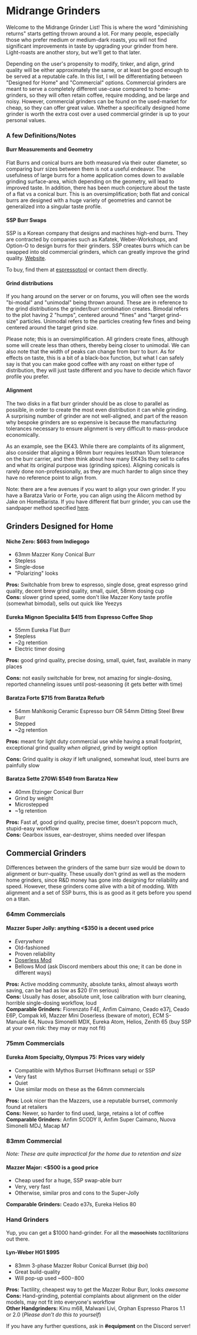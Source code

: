 # Midrange Grinders
Welcome to the Midrange Grinder List! This is where the word "diminishing returns" starts getting thrown around a lot. For many people, especially those who prefer medium or medium-dark roasts, you will not find significant improvements in taste by upgrading your grinder from here. Light-roasts are another story, but we'll get to that later.

Depending on the user's propensity to modify, tinker, and align, grind quality will be either approximately the same, or at least be good enough to be served at a reputable  cafe. In this list, I will be differentiating between "Designed for Home" and "Commercial" options. Commercial grinders are meant to serve a completely different use-case compared to home-grinders, so they will often retain coffee, require modding, and be large and noisy. However, commercial grinders can be found on the used-market for cheap, so they can offer great value. Whether a specifically designed home grinder is worth the extra cost over a used commercial grinder is up to your personal values.

### A few Definitions/Notes

#### Burr Measurements and Geometry
Flat Burrs and conical burrs are both measured via their outer diameter, so comparing burr sizes between them is not a useful endeavor. The usefulness of large burrs for a home application comes down to available grinding surface-area, which depending on the geometry, will lead to improved taste. In addition, there has been much conjecture about the taste of a flat vs a conical burr. This is an oversimplification; both flat and conical burrs are designed with a huge variety of geometries and cannot be generalized into a singular taste profile. 

#### SSP Burr Swaps
SSP is a Korean company that designs and machines high-end burrs. They are contracted by companies such as Kafatek, Weber-Workshops, and Option-O to design burrs for their grinders. SSP creates burrs which can be swapped into old commercial grinders, which can greatly improve the grind quality. [Website](http://www.sspgrind.com/sub/product/product.php).

To buy, find them at [espressotool](http://www.espressotool.com/?idx=3) or contact them directly.

#### Grind distributions
If you hang around on the server or on forums, you will often see the words "bi-modal" and "unimodal" being thrown around. These are in reference to the grind distributions the grinder/burr combination creates. Bimodal refers to the plot having 2 "humps", centered around "fines" and "target grind-size" particles. Unimodal refers to the particles creating few fines and being centered around the target grind size.

Please note; this is an oversimplification. All grinders create fines, although some will create less than others, thereby being closer to unimodal. We can also note that the width of peaks can change from burr to burr. As for effects on taste, this is a bit of a black-box function, but what I can safely say is that you can make good coffee with any roast on either type of distribution, they will just taste different and you have to decide which flavor profile you prefer.

#### Alignment
The two disks in a flat burr grinder should be as close to parallel as possible, in order to create the most even distribution it can while grinding. A surprising number of grinder are not well-aligned, and part of the reason why bespoke grinders are so expensive is because the manufacturing tolerances necessary to ensure alignment is very difficult to mass-produce economically.

As an example, see the EK43. While there are complaints of its alignment, also consider that aligning a 98mm burr requires lessthan 10um tolerance on the burr carrier, and then think about how many EK43s they sell to cafes and what its original purpose was (grinding spices). Aligning conicals is rarely done non-professionally, as they are much harder to align since they have no reference point to align from.

Note: there are a few avenues if you want to align your own grinder. If you have a Baratza Vario or Forte, you can align using the Alicorn method by Jake on HomeBarista. If you have different flat burr grinder, you can use the sandpaper method specified [here](https://www.scottrao.com/blog/2019/1/9/a-more-effective-way-to-align-your-grinder).

## Grinders Designed for Home

#### Niche Zero: $663 from Indiegogo
- 63mm Mazzer Kony Conical Burr  
- Stepless  
- Single-dose
- "Polarizing" looks  

**Pros:** Switchable from brew to espresso, single dose, great espresso grind quality, decent brew grind quality, small, quiet, 58mm dosing cup  
**Cons:** slower grind speed, some don't like Mazzer Kony taste profile (somewhat bimodal), sells out quick like Yeezys

#### Eureka Mignon Specialita $415 from Espresso Coffee Shop
- 55mm Eureka Flat Burr  
- Stepless  
- ~2g retention  
- Electric timer dosing  

**Pros:** good grind quality, precise dosing, small, quiet, fast, available in many places

**Cons:** not easily switchable for brew, not amazing for single-dosing, reported channeling issues until post-seasoning (it gets better with time)

#### Baratza Forte $715 from Baratza Refurb
- 54mm Mahlkonig Ceramic Espresso burr OR 54mm Ditting Steel Brew Burr  
- Stepped  
- ~2g retention  

**Pros:** meant for light duty commercial use while having a small footprint, exceptional grind quality *when aligned*, grind by weight option

**Cons:** Grind quality is *okay* if left unaligned, somewhat loud, steel burrs are painfully slow

#### Baratza Sette 270Wi $549 from Baratza **New**
- 40mm Etzinger Conical Burr
- Grind by weight
- Microstepped
- ~1g retention

**Pros:** Fast af, good grind quality, precise timer, doesn't popcorn much, stupid-easy workflow  
**Cons:** Gearbox issues, ear-destroyer, shims needed over lifespan

## Commercial Grinders
Differences between the grinders of the same burr size would be down to alignment or burr-quality. These usually don't grind as well as the modern home grinders, since R&D money has gone into designing for reliability and speed. However, these grinders come alive with a bit of modding. With alignment and a set of SSP burrs, this is as good as it gets before you spend on a titan.

### 64mm Commercials 

#### Mazzer Super Jolly: anything <$350 is a decent used price
- *Everywhere*  
- Old-fashioned  
- Proven reliability
- [Doserless Mod](https://home-doserless.com/product/mazzer-super-jolly/)
- Bellows Mod (ask Discord members about this one; it can be done in different ways)  

**Pros:** Active modding community, absolute tanks, almost always worth saving, can be had as low as $20 (I'm serious)  
**Cons:** Usually has doser, absolute unit, lose calibration with burr cleaning, horrible single-dosing workflow, loud   
**Comparable Grinders:** Fiorenzato F4E, Anfim Caimano, Ceado e37j, Ceado E6P, Compak k6, Mazzer Mini Doserless (beware of motor), ECM S-Manuale 64, Nuova Simonelli MDX, Eureka Atom, Helios, Zenith 65 (buy SSP at your own risk: they may  or may not fit) 

### 75mm Commercials 

#### Eureka Atom Specialty, Olympus 75: Prices vary widely
- Compatible with Mythos Burrset (Hoffmann setup) or SSP  
- Very fast  
- Quiet
- Use similar mods on these as the 64mm commercials  

**Pros:** Look nicer than the Mazzers, use a reputable burrset, commonly found at retailers  
**Cons:** Newer, so harder to find used, large, retains a lot of coffee  
**Comparable Grinders:** Anfim SCODY II, Anfim Super Caimano, Nuova Simonelli MDJ, Macap M7  

### 83mm Commercial
*Note: These are quite impractical for the home due to retention and size*  

#### Mazzer Major: <$500 is a good price
- Cheap used for a huge, SSP swap-able burr
- Very, very fast  
- Otherwise, similar pros and cons to the Super-Jolly

**Comparable Grinders:** Ceado e37s, Eureka Helios 80  

### Hand Grinders  
Yup, you can get a $1000 hand-grinder. For all the ~~masochists~~ *tactilitarians* out there.  

#### Lyn-Weber HG1 $995  
- 83mm 3-phase Mazzer Robur Conical Burrset (*big boi*)  
- Great build-quality
- Will pop-up used ~$600-$800  

**Pros:** Tactility, cheapest way to get the Mazzer Robur Burr, looks *awesome*  
**Cons:** Hand-grinding, potential complaints about alignment on the older models, may not fit into everyone's workflow  
**Other Handgrinders:** Kinu m68, Malwani Livi, Orphan Espresso Pharos 1.1 or 2.0 (*Please don't do this to yourself*)

If you have any further questions, ask in **#equipment** on the Discord server!
